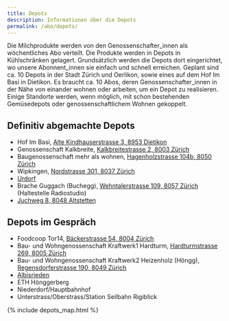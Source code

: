 ```yaml
---
title: Depots
description: Informationen über die Depots
permalink: /abo/depots/
---
```


Die Milchprodukte werden von den Genossenschafter_innen als
wöchentliches Abo verteilt. Die Produkte werden in Depots in
Kühlschränken gelagert. Grundsätzlich werden die Depots dort
eingerichtet, wo unsere Abonnent_innen sie einfach und schnell
erreichen. Geplant sind ca. 10 Depots in der Stadt Zürich und Oerlikon,
sowie eines auf dem Hof Im Basi in Dietikon. Es braucht ca. 10 Abos,
deren Genossenschafter_innen in der Nähe von einander wohnen oder
arbeiten, um ein Depot zu realisieren. Einige Standorte werden, wenn
möglich, mit schon bestehenden Gemüsedepots oder genossenschaftlichem
Wohnen gekoppelt.

## Definitiv abgemachte Depots

- Hof Im Basi, [Alte Kindhauserstrasse 3, 8953 Dietikon](https://www.google.ch/maps/place/Alte+Kindhauserstrasse+3+8953+Dietikon+Switzerland)
- Genossenschaft Kalkbreite, [Kalkbreitestrasse 2, 8003 Zürich](https://www.google.ch/maps/place/Kalkbreitestrasse+2+8003+Zürich+Switzerland)
- Baugenossenschaft mehr als wohnen, [Hagenholzstrasse 104b, 8050 Zürich](https://www.google.ch/maps/place/Hagenholzstrasse+104b+8050+Zürich+Switzerland)
- Wipkingen, [Nordstrasse 301, 8037 Zürich](https://www.google.ch/maps/place/Nordstrasse+301+8037+Zürich+Switzerland)
- [Urdorf](https://www.google.ch/maps/place/Urdorf+Switzerland)
- Brache Guggach (Buchegg), [Wehntalerstrasse 109, 8057 Zürich](https://www.google.ch/maps/place/Wehntalerstrasse+109+8057+Zürich+Switzerland) (Haltestelle Radiostudio)
- [Juchweg 8, 8048 Altstetten](https://www.google.ch/maps/place/Juchweg+8+8048+Altstetten+Switzerland)


## Depots im Gespräch

- Foodcoop Tor14, [Bäckerstrasse 54, 8004 Zürich](https://www.google.ch/maps/place/Bäckerstrasse+54+8004+Zürich+Switzerland)
- Bau- und Wohngenossenschaft Kraftwerk1 Hardturm,
  [Hardturmstrasse 269, 8005 Zürich](https://www.google.ch/maps/place/Kraftwerk1+Hardturmstrasse+269+8005+Zürich+Switzerland)
- Bau- und Wohngenossenschaft Kraftwerk2 Heizenholz (Höngg),
  [Regensdorferstrasse 190, 8049 Zürich](https://www.google.ch/maps/place/Regensdorferstrasse+190+8049+Zürich+Switzerland)
- [Albisrieden](https://www.google.ch/maps/place/Albisrieden+Zürich+Switzerland)
- ETH Hönggerberg
- Niederdorf/Hauptbahnhof
- Unterstrass/Oberstrass/Station Seilbahn Rigiblick

{% include depots_map.html %}
